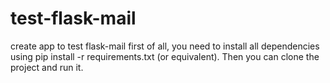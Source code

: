 # test-flask-mail

create app to test flask-mail first of all, you need to install all dependencies using pip install -r requirements.txt (or equivalent).
Then you can clone the project and run it. 

